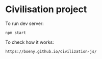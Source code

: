 # Civilisation project
To run dev server:
```
npm start
```
To check how it works:
```
https://boeny.github.io/civilization-js/
```
